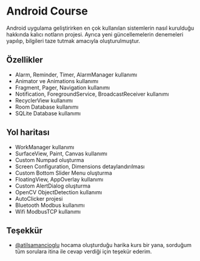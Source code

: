 
# Android Course

Android uygulama geliştirirken en çok kullanılan sistemlerin nasıl kurulduğu hakkında kalıcı notların projesi. Ayrıca yeni güncellemelerin denemeleri yapılıp, bilgileri taze tutmak amacıyla oluşturulmuştur.


## Özellikler

- Alarm, Reminder, Timer, AlarmManager kullanımı
- Animator ve Animations kullanımı
- Fragment, Pager, Navigation kullanımı
- Notification, ForegroundService, BroadcastReceiver kullanımı
- RecyclerView kullanımı
- Room Database kullanımı
- SQLite Database kullanımı 

  
## Yol haritası

- WorkManager kullanımı
- SurfaceView, Paint, Canvas kullanımı
- Custom Numpad oluşturma
- Screen Configuration, Dimensions detaylandırılması
- Custom Bottom Slider Menu oluşturma
- FloatingView, AppOverlay kullanımı
- Custom AlertDialog oluşturma
- OpenCV ObjectDetection kullanımı
- AutoClicker projesi
- Bluetooth Modbus kullanımı
- Wifi ModbusTCP kullanımı

  
## Teşekkür

- [@atilsamancioglu](https://github.com/atilsamancioglu) hocama oluşturduğu harika kurs bir yana, sorduğum tüm sorulara itina ile cevap verdiği için teşekür ederim.

  
